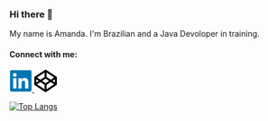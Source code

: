 ### Hi there 👋

My name is Amanda. I'm Brazilian and a Java Devoloper in training.

#### Connect with me: 

  <a href= "https://www.linkedin.com/in/amanda-noyori/" target="_blank">
  <img aling="center" alt= " height="30" width="40" amanda-linkedin" src="https://raw.githubusercontent.com/devicons/devicon/master/icons/linkedin/linkedin-original.svg" style="max-width: 100%;">
 </a>
  <a href= "https://codepen.io/anoyori" target="_blank">
  <img aling="center" alt= " height="30" width="40" amanda-codepen" src="https://raw.githubusercontent.com/devicons/devicon/master/icons/codepen/codepen-plain.svg" style="max-width: 100%;">
 </a>
 


[![Top Langs](https://github-readme-stats.vercel.app/api/top-langs/?username=anoyori&layout=compact)](https://github.com/anoyori/github-readme-stats)

<!--
**anoyori/anoyori** is a ✨ _special_ ✨ repository because its `README.md` (this file) appears on your GitHub profile.

Here are some ideas to get you started:

- 🔭 I’m currently working on ...
- 🌱 I’m currently learning ...
- 👯 I’m looking to collaborate on ...
- 🤔 I’m looking for help with ...
- 💬 Ask me about ...
- 📫 How to reach me: ...
- 😄 Pronouns: ...
- ⚡ Fun fact: ...
-->
